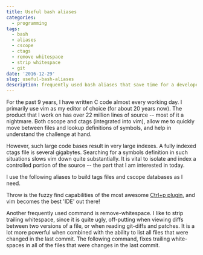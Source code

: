 ```yaml
---
title: Useful bash aliases
categories:
  - programming
tags:
  - bash
  - aliases
  - cscope
  - ctags
  - remove whitespace
  - strip whitespace
  - git
date: '2016-12-29'
slug: useful-bash-aliases
description: frequently used bash aliases that save time for a developer
---
```


For the past 9 years, I have written C code almost every working day. I primarily use vim as my editor of choice (for about 20 years now). The product that I work on has over 22 million lines of source -- most of it a nightmare. Both cscope and ctags (integrated into vim), allow me to quickly move between files and lookup definitions of symbols, and help in understand the challenge at hand. 

However, such large code bases result in very large indexes. A fully indexed ctags file is several gigabytes. Searching for a symbols definition in such situations slows vim down quite substantially. It is vital to isolate and index a controlled portion of the source -- the part that I am interested in today.

I use the following aliases to build tags files and cscope databases as I need.

<script src="https://gist.github.com/shiva/89240cdece79f84867f0feeb9d73f1f5.js"></script>

Throw is the fuzzy find capabilities of the most awesome [Ctrl+p plugin][1], and vim becomes the best 'IDE' out there!

Another frequently used command is remove-whitespace. I like to strip trailing whitespace, since it is quite ugly, off-putting when viewing diffs between two versions of a file, or when reading git-diffs and patches. It is a lot more powerful when combined with the ability to list all files that were changed in the last commit. The following command, fixes trailing white-spaces in all of the files that were changes in the last commit.

<script src="https://gist.github.com/shiva/7f5ab9dbc7ed5bea59a4ce03aa2c9fb8.js"></script>

[1]: https://github.com/kien/ctrlp.vim

